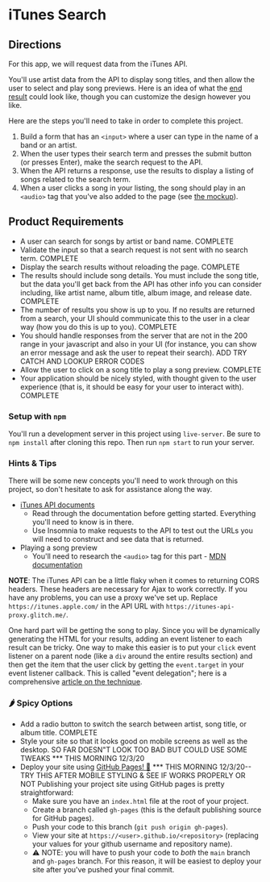 # iTunes Search

## Directions

For this app, we will request data from the iTunes API.

You'll use artist data from the API to display song titles, and then allow the user to select and play song previews. Here is an idea of what the [end result](musicapp.jpg) could look like, though you can customize the design however you like.

Here are the steps you'll need to take in order to complete this project.

1. Build a form that has an `<input>` where a user can type in the name of a band or an artist.
2. When the user types their search term and presses the submit button (or presses Enter), make the search request to the API.
3. When the API returns a response, use the results to display a listing of songs related to the search term.
4. When a user clicks a song in your listing, the song should play in an `<audio>` tag that you've also added to the page (see [the mockup](musicapp.jpg)).

## Product Requirements

- A user can search for songs by artist or band name.
    COMPLETE
- Validate the input so that a search request is not sent with no search term.
    COMPLETE
- Display the search results without reloading the page.
    COMPLETE
- The results should include song details. You must include the song title, but the data you'll get back from the API has other info you can consider including, like artist name, album title, album image, and release date.
    COMPLETE
- The number of results you show is up to you. If no results are returned from a search, your UI should communicate this to the user in a clear way (how you do this is up to you).
    COMPLETE
- You should handle responses from the server that are not in the 200 range in your javascript and also in your UI (for instance, you can show an error message and ask the user to repeat their search).
    ADD TRY CATCH AND LOOKUP ERROR CODES
- Allow the user to click on a song title to play a song preview.
    COMPLETE
- Your application should be nicely styled, with thought given to the user experience (that is, it should be easy for your user to interact with).
    COMPLETE

### Setup with `npm`

You'll run a development server in this project using `live-server`. Be sure to `npm install` after cloning this repo. Then run `npm start` to run your server.
### Hints & Tips

There will be some new concepts you'll need to work through on this project, so don't hesitate to ask for assistance along the way.

- [iTunes API documents](https://developer.apple.com/library/archive/documentation/AudioVideo/Conceptual/iTuneSearchAPI/Searching.html#//apple_ref/doc/uid/TP40017632-CH5-SW1)
  - Read through the documentation before getting started. Everything you'll need to know is in there.
  - Use Insomnia to make requests to the API to test out the URLs you will need to construct and see data that is returned.
- Playing a song preview
  - You'll need to research the `<audio>` tag for this part - [MDN documentation](https://developer.mozilla.org/en-US/docs/Web/HTML/Element/audio)

**NOTE**: The iTunes API can be a little flaky when it comes to returning CORS headers. These headers are necessary for Ajax to work correctly. If you have any problems, you can use a proxy we've set up. Replace `https://itunes.apple.com/` in the API URL with `https://itunes-api-proxy.glitch.me/`.

One hard part will be getting the song to play. Since you will be dynamically generating the HTML for your results, adding an event listener to each result can be tricky. One way to make this easier is to put your `click` event listener on a parent node (like a `div` around the entire results section) and then get the item that the user click by getting the `event.target` in your event listener callback. This is called "event delegation"; here is a comprehensive [article on the technique](https://davidwalsh.name/event-delegate).

### 🌶️ Spicy Options

- Add a radio button to switch the search between artist, song title, or album title.
    COMPLETE
- Style your site so that it looks good on mobile screens as well as the desktop.
    SO FAR DOESN"T LOOK TOO BAD BUT COULD USE SOME TWEAKS
    *** THIS MORNING 12/3/20
- Deploy your site using [GitHub Pages! 🚀](https://docs.github.com/en/free-pro-team@latest/github/working-with-github-pages/getting-started-with-github-pages)
    *** THIS MORNING 12/3/20-- TRY THIS AFTER MOBILE STYLING & SEE IF WORKS PROPERLY OR NOT
Publishing your project site using GitHub pages is pretty straightforward:
  - Make sure you have an `index.html` file at the root of your project.
  - Create a branch called `gh-pages` (this is the default publishing source for GitHub pages).
  - Push your code to this branch (`git push origin gh-pages`).
  - View your site at `https://<user>.github.io/<repository>` (replacing your values for your github username and repository name).
  - ⚠️ NOTE: you will have to push your code to *both* the `main` branch and `gh-pages` branch. For this reason, it will be easiest to deploy your site after you've pushed your final commit.
